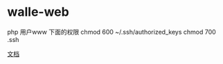 # walle-web
php 用户www 下面的权限
chmod 600 ~/.ssh/authorized_keys
chmod 700 .ssh

[文档](http://www.walle-web.io/)
